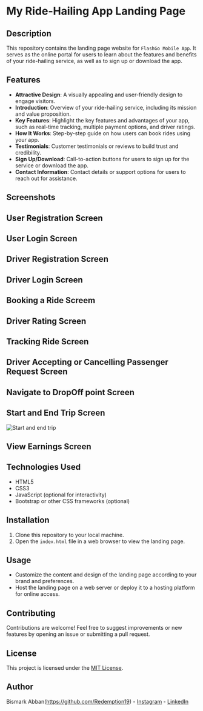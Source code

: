 # My Ride-Hailing App Landing Page

## Description
This repository contains the landing page website for `FlashGo Mobile App`. It serves as the online portal for users to learn about the features and benefits of your ride-hailing service, as well as to sign up or download the app.

## Features
- **Attractive Design**: A visually appealing and user-friendly design to engage visitors.
- **Introduction**: Overview of your ride-hailing service, including its mission and value proposition.
- **Key Features**: Highlight the key features and advantages of your app, such as real-time tracking, multiple payment options, and driver ratings.
- **How It Works**: Step-by-step guide on how users can book rides using your app.
- **Testimonials**: Customer testimonials or reviews to build trust and credibility.
- **Sign Up/Download**: Call-to-action buttons for users to sign up for the service or download the app.
- **Contact Information**: Contact details or support options for users to reach out for assistance.

## Screenshots

## User Registration Screen

## User Login Screen

## Driver Registration Screen

## Driver Login Screen

## Booking a Ride Screem

## Driver Rating Screen

## Tracking Ride Screen

## Driver Accepting or Cancelling Passenger Request Screen

## Navigate to DropOff point Screen

## Start and End Trip Screen
![Start and end trip](https://github.com/Redemption19/flashGo-Landing-Page/assets/56071671/62f19d0f-08ba-4cfa-8240-d5c60a53c60e)

## View Earnings Screen

## Technologies Used
- HTML5
- CSS3
- JavaScript (optional for interactivity)
- Bootstrap or other CSS frameworks (optional)

## Installation
1. Clone this repository to your local machine.
2. Open the `index.html` file in a web browser to view the landing page.

## Usage
- Customize the content and design of the landing page according to your brand and preferences.
- Host the landing page on a web server or deploy it to a hosting platform for online access.

## Contributing
Contributions are welcome! Feel free to suggest improvements or new features by opening an issue or submitting a pull request.

## License
This project is licensed under the [MIT License](LICENSE).

## Author
Bismark Abban(https://github.com/Redemption19) - [Instagram](https://www.instagram.com/bismark.abban/) - [LinkedIn](https://www.linkedin.com/in/bismark-abban-256055193/)
